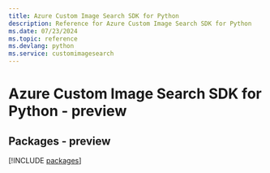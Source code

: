```yaml
---
title: Azure Custom Image Search SDK for Python
description: Reference for Azure Custom Image Search SDK for Python
ms.date: 07/23/2024
ms.topic: reference
ms.devlang: python
ms.service: customimagesearch
---
```

# Azure Custom Image Search SDK for Python - preview
## Packages - preview
[!INCLUDE [packages](custom-image-search-index.md)]